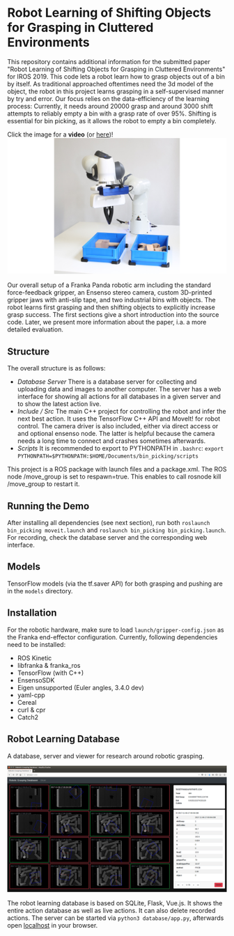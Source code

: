 # Robot Learning of Shifting Objects for Grasping in Cluttered Environments

This repository contains additional information for the submitted paper "Robot Learning of Shifting Objects for Grasping in Cluttered Environments" for IROS 2019. This code lets a robot learn how to grasp objects out of a bin by itself. As traditional approached oftentimes need the 3d model of the object, the robot in this project learns grasping in a self-supervised manner by try and error. Our focus relies on the data-efficiency of the learning process: Currently, it needs around 20000 grasp and around 3000 shift attempts to reliably empty a bin with a grasp rate of over 95%. Shifting is essential for bin picking, as it allows the robot to empty a bin completely.

Click the image for a **video** (or [here](https://drive.google.com/file/d/1-IE4kr5ICFjxqHVggU8nzf9ZE3paAUtz/view?usp=sharing))!
[![Watch the video](doc/overall-system-wide.jpg?raw=true)](https://drive.google.com/file/d/1-IE4kr5ICFjxqHVggU8nzf9ZE3paAUtz/view?usp=sharing)

Our overall setup of a Franka Panda robotic arm including the standard force-feedback gripper, an Ensenso stereo camera, custom 3D-printed gripper jaws with anti-slip tape, and two industrial bins with objects. The robot learns first grasping and then shifting objects to explicitly increase grasp success. The first sections give a short introduction into the source code. Later, we present more information about the paper, i.a. a more detailed evaluation.


## Structure

The overall structure is as follows:
 - *Database Server* There is a database server for collecting and uploading data and images to another computer. The server has a web interface for showing all actions for all databases in a given server and to show the latest action live. 
 - *Include / Src* The main C++ project for controlling the robot and infer the next best action. It uses the TensorFlow C++ API and MoveIt! for robot control. The camera driver is also included, either via direct access or and optional ensenso node. The latter is helpful because the camera needs a long time to connect and crashes sometimes afterwards.
 - *Scripts* It is recommended to export to PYTHONPATH in `.bashrc`: `export PYTHONPATH=$PYTHONPATH:$HOME/Documents/bin_picking/scripts`

This project is a ROS package with launch files and a package.xml. The ROS node /move_group is set to respawn=true. This enables to call rosnode kill /move_group to restart it.


## Running the Demo

After installing all dependencies (see next section), run both `roslaunch bin_picking moveit.launch` and `roslaunch bin_picking bin_picking.launch`. For recording, check the database server and the corresponding web interface. 


## Models

TensorFlow models (via the tf.saver API) for both grasping and pushing are in the `models` directory.


## Installation

For the robotic hardware, make sure to load `launch/gripper-config.json` as the Franka end-effector configuration. Currently, following dependencies need to be installed:
- ROS Kinetic
- libfranka & franka_ros
- TensorFlow (with C++)
- EnsensoSDK
- Eigen unsupported (Euler angles, 3.4.0 dev)
- yaml-cpp
- Cereal
- curl & cpr
- Catch2


## Robot Learning Database

A database, server and viewer for research around robotic grasping.

![database-screenshot](doc/database-screenshot.png?raw=true)

The robot learning database is based on SQLite, Flask, Vue.js. It shows the entire action database as well as live actions. It can also delete recorded actions. The server can be started via `python3 database/app.py`, afterwards open [localhost](127.0.0.1:8080) in your browser.
